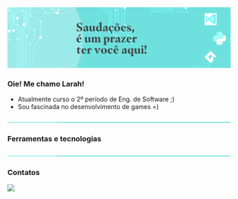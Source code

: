<img src="read/saudacoes.png">

### Oie! Me chamo Larah!

-  Atualmente curso o 2º período de Eng. de Software ;)
-  Sou fascinada no desenvolvimento de games =)

<img src="read/faixa.png">

### Ferramentas e tecnologias



<img src="read/faixa.png">

### Contatos


<div>
  <a href="https://instagram.com/laah_nanes" target="_blank"><img src="https://img.shields.io/badge/-Instagram-%23E4405F?style=for-the-badge&logo=instagram&logoColor=white" target="_blank"></a>
</div>
